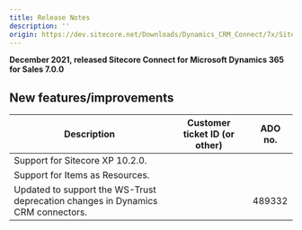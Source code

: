 ```yaml
---
title: Release Notes
description: ''
origin: https://dev.sitecore.net/Downloads/Dynamics_CRM_Connect/7x/Sitecore_Connect_for_Microsoft_Dynamics_365_for_Sales_700/Release_Notes
---
```


**December 2021, released Sitecore Connect for Microsoft Dynamics 365 for Sales 7.0.0**

## New features/improvements

 | Description | Customer ticket ID (or other) | ADO no. |
 | --- | --- | --- |
 | Support for Sitecore XP 10.2.0. |  |  |
 | Support for Items as Resources. |  |  |
 | Updated to support the WS-Trust deprecation changes in Dynamics CRM connectors. |  | 489332 |